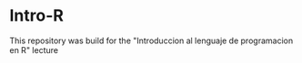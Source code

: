 # Intro-R
This repository was build for the "Introduccion al lenguaje de programacion en R" lecture
